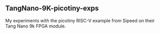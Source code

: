 ## TangNano-9K-picotiny-exps
My experiments with the picotiny RISC-V example from Sipeed on their Tang Nano
9k FPGA module.
